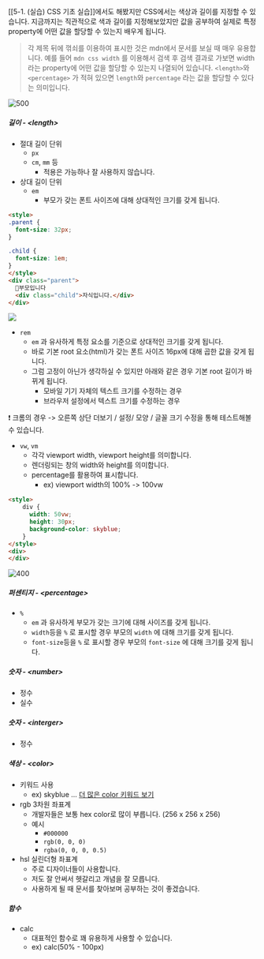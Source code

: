 [[5-1. (실습) CSS 기초 실습]]에서도 해봤지만 CSS에서는 색상과 길이를 지정할 수 있습니다. 지금까지는 직관적으로 색과 길이를 지정해보았지만 값을 공부하여 실제로 특정 property에 어떤 값을 할당할 수 있는지 배우게 됩니다.

> 각 제목 뒤에 꺾쇠를 이용하여 표시한 것은 mdn에서 문서를 보실 때 매우 유용합니다. 예를 들어 `mdn css width` 를 이용해서 검색 후 검색 결과로 가보면 width 라는 property에 어떤 값을 할당할 수 있는지 나열되어 있습니다. `<length>`와 `<percentage>` 가 적혀 있으면 `length`와 `percentage` 라는 값을 할당할 수 있다는 의미입니다.
> 
![500](https://i.imgur.com/DwI2b6E.png)



##### 길이 - \<length\>

- 절대 길이 단위
	- `px`
	- `cm`, `mm` 등
		- 적용은 가능하나 잘 사용하지 않습니다.
- 상대 길이 단위
	- `em`
		- 부모가 갖는 폰트 사이즈에 대해 상대적인 크기를 갖게 됩니다.
```html
<style>
.parent {
  font-size: 32px;
}

.child {
  font-size: 1em;
}
</style>
<div class="parent">
  부모입니다
  <div class="child">자식입니다.</div>
</div>
```
![](https://i.imgur.com/rSTn7Ly.png)
- `rem`
	- `em` 과 유사하게 특정 요소를 기준으로 상대적인 크기를 갖게 됩니다.
	- 바로 기본 root 요소(html)가 갖는 폰트 사이즈 16px에 대해 곱한 값을 갖게 됩니다.
	- 그럼 고정이 아닌가 생각하실 수 있지만 아래와 같은 경우 기본 root 길이가 바뀌게 됩니다.
		- 모바일 기기 자체의 텍스트 크기를 수정하는 경우
		- 브라우저 설정에서 텍스트 크기를 수정하는 경우
		
❗️ 크롬의 경우 -> 오른쪽 상단 더보기 / 설정/ 모양 / 글꼴 크기 수정을 통해 테스트해볼 수 있습니다.

- `vw`, `vm`
	- 각각 viewport width, viewport height를 의미합니다.
	- 렌더링되는 창의 width와 height를 의미합니다.
	- percentage를 활용하여 표시합니다.
		-  ex) viewport width의 100% -> 100vw
```html
<style>
	div {
	  width: 50vw;
	  height: 30px;
	  background-color: skyblue;
	}
</style>
<div>
</div>
```

![400](https://i.imgur.com/acNbJg9.png)


##### 퍼센티지 - \<percentage\>

- `%`
	- `em` 과 유사하게 부모가 갖는 크기에 대해 사이즈를 갖게 됩니다.
	- `width`등을 `%` 로 표시할 경우 부모의 `width` 에 대해 크기를 갖게 됩니다.
	- `font-size`등을 `%` 로 표시할 경우 부모의 `font-size` 에 대해 크기를 갖게 됩니다.

##### 숫자 - \<number\>

- 정수
- 실수

##### 숫자 - \<interger>
- 정수

##### 색상 - \<color>
- 키워드 사용
	- ex) skyblue ... [더 많은 color 키워드 보기](https://developer.mozilla.org/ko/docs/Web/CSS/color_value)
- rgb 3차원 좌표계
	- 개발자들은 보통 hex color로 많이 부릅니다. (256 x 256 x 256)
	- 예시
		- `#000000`
		- `rgb(0, 0, 0)`
		- `rgba(0, 0, 0, 0.5)`
- hsl 실린더형 좌표계
	- 주로 디자이너들이 사용합니다.
	- 저도 잘 안써서 헷갈리고 개념을 잘 모릅니다.
	- 사용하게 될 때 문서를 찾아보며 공부하는 것이 좋겠습니다.
	
 

##### 함수 

- calc
	- 대표적인 함수로 꽤 유용하게 사용할 수 있습니다.
	- ex) calc(50% - 100px)
 